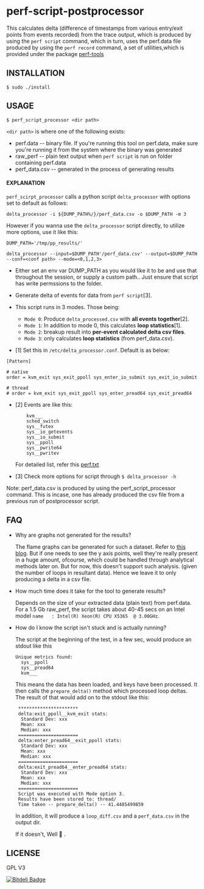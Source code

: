 # perf-script-postprocessor

This calculates delta (difference of timestamps from various
entry/exit points from events recorded) from the trace output,
which is produced by using the `perf script` command, which in turn,
uses the perf.data file produced by using the `perf record` command,
a set of utilities,which is provided under the package [perf-tools](https://github.com/brendangregg/perf-tools)

## INSTALLATION

`$ sudo ./install`

## USAGE

```
$ perf_script_processor <dir path>
```

`<dir path>` is where one of the following exists:

- perf.data -- binary file. If you're running this tool on perf.data, make sure
		you're running it from the system where the binary was generated
- raw_perf -- plain text output when `perf script` is run on folder containing perf.data
- perf_data.csv -- generated in the process of generating results

#### EXPLANATION 

`perf_scirpt_processor` calls a python script `delta_processor` with options set to default as follows:

```delta_processor -i ${DUMP_PATH%/}/perf_data.csv -o $DUMP_PATH -m 3```

However if you wanna use the `delta_processor` script directly, to utilize more options, use it like this:

```
DUMP_PATH='/tmp/pp_results/'

delta_processor --input=$DUMP_PATH'/perf_data.csv' --output=$DUMP_PATH --conf=<conf path> --mode=<0,1,2,3>

```

* Either set an env var DUMP_PATH as you would like it to be 
  and use that throughout the session, or supply a custom path.. 
  Just ensure that script has write permssions to the folder.

* Generate delta of events for data from `perf script`[3]. 
  

* This script runs in 3 modes. Those being:

    - `Mode 0`: Produce `delta_processed.csv` with __all events together__[2].
    - `Mode 1`: In addition to mode 0, this calculates __loop statistics__[1].
    - `Mode 2`: breakup result into __per-event calculated delta csv files__.
    - `Mode 3`: only calculates __loop statistics__ (from perf_data.csv).

* [1] Set this in `/etc/delta_processor.conf`. Default is as below:

```
[Pattern] 

# native
order = kvm_exit sys_exit_ppoll sys_enter_io_submit sys_exit_io_submit

# thread
# order = kvm_exit sys_exit_ppoll sys_enter_pread64 sys_exit_pread64
```

* [2] Events are like this:
	
	```
		kvm___
		sched_switch
		sys__futex
		sys__io_getevents
		sys__io_submit
		sys__ppoll
		sys__pwrite64
		sys__pwritev
	```
	
	For detailed list, refer this [perf.txt](https://gist.githubusercontent.com/staticfloat/ad064cd6ae653f2afba7/raw/324a81a7423dd94226bd7ad3d1035a517612720f/perf.txt)	

* [3] Check more options for script through `$ delta_processor -h`

Note: 
perf_data.csv is produced by using the perf_script_processor command.
This is incase, one has already produced the csv file from a previous run
of postprocessor script.

## FAQ

* Why are graphs not generated for the results?

	The flame graphs can be generated for such a dataset. Refer to [this blog](http://www.brendangregg.com/perf.html#FlameGraphs). But if one needs to see
	the y axis points, well they're really present in a huge amount, ofcourse,
	which could be handled through analytical methods later on. But for now,
	this doesn't support such analysis. (given the number of loops in resultant data). 
	Hence we leave it to only producing a delta in a csv file.

* How much time does it take for the tool to generate results?

	Depends on the size of your extracted data (plain text) from perf.data. 
	For a 1.5 Gb raw_perf, the script takes about 40-45 secs on an Intel model 
	`name	: Intel(R) Xeon(R) CPU X5365  @ 3.00GHz`. 

* How do I know the script isn't stuck and is actually running?

	The script at the beginning of the test, in a few sec, would produce an stdout like this
	```
	Unique metrics found:
	  sys__ppoll
	  sys__pread64
	  kvm___
	```
	
	This means the data has been loaded, and keys have been processed. It then calls
	the `prepare_delta()` method which processed loop deltas. The result of that would 
	add on to the stdout like this:
	
	```
	 **********************
	 delta:exit_ppoll__kvm_exit stats:
	  Standard Dev: xxx
	  Mean: xxx
	  Median: xxx
	 ======================
	 delta:enter_pread64__exit_ppoll stats:
	  Standard Dev: xxx
	  Mean: xxx
	  Median: xxx
	 ======================
	 delta:exit_pread64__enter_pread64 stats:
	  Standard Dev: xxx
	  Mean: xxx
	  Median: xxx
	 ======================
	 Script was executed with Mode option 3.
	 Results have been stored to: thread/
	 Time taken -- prepare_delta() -- 41.4485499859
	```
	In addition, it will produce a	`loop_diff.csv` and a `perf_data.csv` in the output dir.
	
	If it doesn't, Well :shit: . 

## LICENSE

GPL V3


[![Bitdeli Badge](https://d2weczhvl823v0.cloudfront.net/arcolife/perf-script-postprocessor/trend.png)](https://bitdeli.com/free "Bitdeli Badge")

